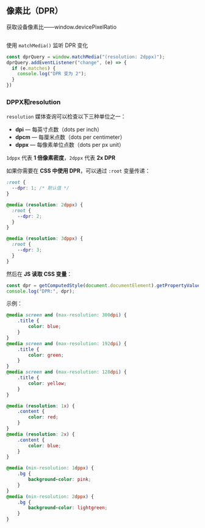 ## 像素比（DPR）

获取设备像素比——window.devicePixelRatio

```ts
```

使用 `matchMedia()` 监听 DPR 变化

```js
const dprQuery = window.matchMedia("(resolution: 2dppx)");
dprQuery.addEventListener("change", (e) => {
  if (e.matches) {
    console.log("DPR 变为 2");
  }
})
```



### DPPX和resolution

`resolution` 媒体查询可以检查以下三种单位之一：

- **dpi** — 每英寸点数（dots per inch）
- **dpcm** — 每厘米点数（dots per centimeter）
- **dppx** — 每像素单位点数（dots per px unit）

`1dppx` 代表 **1 倍像素密度**，`2dppx` 代表 **2x DPR**

如果你需要在 **CSS 中使用 DPR**，可以通过 `:root` 变量传递：

```css
:root {
  --dpr: 1; /* 默认值 */
}

@media (resolution: 2dppx) {
  :root {
    --dpr: 2;
  }
}

@media (resolution: 3dppx) {
  :root {
    --dpr: 3;
  }
}
```

然后在 **JS 读取 CSS 变量**：

```js
const dpr = getComputedStyle(document.documentElement).getPropertyValue("--dpr");
console.log("DPR:", dpr);
```

示例：

```css
@media screen and (max-resolution: 300dpi) {
    .title {
        color: blue;
    }
}
@media screen and (max-resolution: 192dpi) {
    .title {
        color: green;
    }
}
@media screen and (max-resolution: 128dpi) {
    .title {
        color: yellow;
    }
}

@media (resolution: 1x) {
    .content {
        color: red;
    }
}
@media (resolution: 2x) {
    .content {
        color: blue;
    }
}

@media (min-resolution: 1dppx) {
    .bg {
        background-color: pink;
    }
}
@media (min-resolution: 2dppx) {
    .bg {
        background-color: lightgreen;
    }
}
```